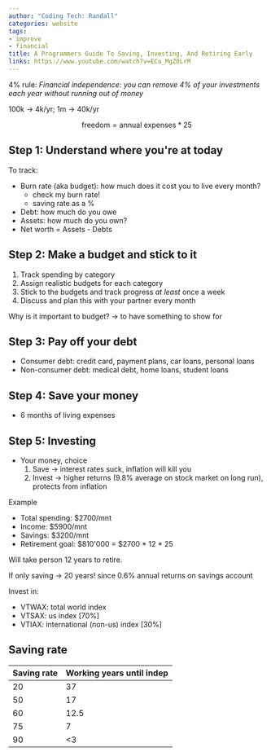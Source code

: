 ```yaml
---
author: "Coding Tech: Randall"
categories: website
tags:
- improve
- financial
title: A Programmers Guide To Saving, Investing, And Retiring Early
links: https://www.youtube.com/watch?v=ECa_MgZ0LrM
---
```



4% rule: *Financial independence: you can remove 4% of your investments each year without running out of money*

100k -> 4k/yr; 1m -> 40k/yr

$$ \textrm{freedom} = \textrm{annual expenses} * 25 $$

## Step 1: Understand where you're at today
To track:
+ Burn rate (aka budget): how much does it cost you to live every month?
  + check my burn rate!
  + saving rate as a %
+ Debt: how much do you owe
+ Assets: how much do you own?
+ Net worth = Assets - Debts

## Step 2: Make a budget and stick to it
1. Track spending by category
2. Assign realistic budgets for each category
3. Stick to the budgets and track progress *at least* once a week
4. Discuss and plan this with your partner every month

Why is it important to budget? -> to have something to show for

## Step 3: Pay off your debt
+ Consumer debt: credit card, payment plans, car loans, personal loans
+ Non-consumer debt: medical debt, home loans, student loans

## Step 4: Save your money
+ 6 months of living expenses

## Step 5: Investing
+ Your money, choice
  1. Save -> interest rates suck, inflation will kill you
  2. Invest -> higher returns (9.8% average on stock market on long run), protects from inflation

Example
- Total spending: $2700/mnt
- Income: $5900/mnt
- Savings: $3200/mnt
- Retirement goal: $810'000 = $2700 * 12 * 25

Will take person 12 years to retire.

If only saving -> 20 years! since 0.6% annual returns on savings account

Invest in:
+ VTWAX: total world index
+ VTSAX: us index [70%]
+ VTIAX: international (non-us) index [30%]

## Saving rate
| Saving rate | Working years until indep |
| ----------- | ------------------------- |
| 20          | 37                        |
| 50          | 17                        |
| 60          | 12.5                      |
| 75          | 7                         |
| 90          | <3                        |